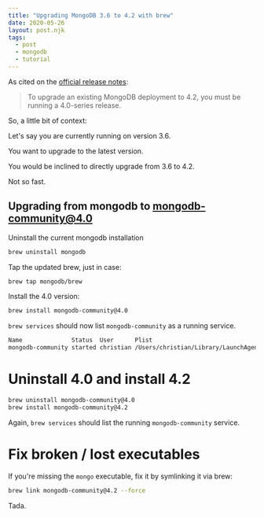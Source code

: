 ```yaml
---
title: "Upgrading MongoDB 3.6 to 4.2 with brew"
date: 2020-05-26
layout: post.njk
tags:
  - post
  - mongodb
  - tutorial
---
```


As cited on the [official release notes](https://docs.mongodb.com/manual/release-notes/4.2-upgrade-standalone/):

> To upgrade an existing MongoDB deployment to 4.2, you must be running a 4.0-series release.

So, a little bit of context:

Let's say you are currently running on version 3.6.

You want to upgrade to the latest version.

You would be inclined to directly upgrade from 3.6 to 4.2.

Not so fast.

## Upgrading from mongodb to mongodb-community@4.0

Uninstall the current mongodb installation

```sh
brew uninstall mongodb
```

Tap the updated brew, just in case:

```sh
brew tap mongodb/brew
```

Install the 4.0 version:

```sh
brew install mongodb-community@4.0
```

`brew services` should now list `mongodb-community` as a running service.

```sh
Name              Status  User      Plist
mongodb-community started christian /Users/christian/Library/LaunchAgents/homebrew.mxcl.mongodb-community.plist
```

# Uninstall 4.0 and install 4.2

```sh
brew uninstall mongodb-community@4.0
brew install mongodb-community@4.2
```

Again, `brew services` should list the running `mongodb-community` service.

# Fix broken / lost executables

If you're missing the `mongo` executable, fix it by symlinking it via brew:

```sh
brew link mongodb-community@4.2 --force
```

Tada.
